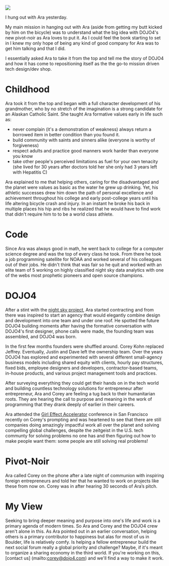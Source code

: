 ![](http://draftin.com//images/26342?token=5ueNk2OPOENaDOibcdEd3mVtoM1KWswDME8ybzrQ9X1F0lfZYdWAhIyQgVY7cZcjFg2eUhQzohEsL4OgZ3LrEOs)

I hung out with Ara yesterday.

My main mission in hanging out with Ara (aside from getting my butt kicked by him on the bicycle) was to understand what the big idea with DOJO4's new pivot-noir as Ara loves to put it. As I could feel the bonk starting to set in I knew my only hope of being any kind of good company for Ara was to get him talking and that I did.

I essentially asked Ara to take it from the top and tell me the story of DOJO4 and how it has come to repositioning itself as the the go-to mission driven tech design/dev shop.

# Childhood

Ara took it from the top and began with a full character development of his grandmother, who by no stretch of the imagination is a strong candidate for an Alaskan Catholic Saint. She taught Ara formative values early in life such as:
- never complain (it's a demonstration of weakness)
always return a borrowed item in better condition than you found it.
- build community with saints and sinners alike (everyone is worthy of forgiveness)
- respect adults and practice good manners
work harder than everyone you know
- take other people's perceived limitations as fuel for your own tenacity (she lived for 30 years after doctors told her she only had 3 years left with Hepatitis C)

Ara explained to me that helping others, caring for the disadvantaged and the planet were values as basic as the water he grew up drinking. Yet, his athletic successes drew him down the path of personal excellence and achievement throughout his college and early post-college years until his life altering bicycle crash and injury. In an instant he broke his back in multiple places his hip and ribs he realized that he would have to find work that didn't require him to to be a world class athlete.

# Code 
Since Ara was always good in math, he went back to college for a computer science degree and was the top of every class he took. From there he took a job programming satellite for NOAA and worked several of his colleagues out of their jobs. He didn't think that was fair so he quit and worked with an elite team of 5 working on highly classified night sky data analytics with one of the webs most prophetic pioneers and open source champions.

# DOJO4

After a stint with the [night sky project](http://ngdc.noaa.gov/eog/night_sat/nightsat.html), Ara started contracting and from there was inspired to start an agency that would elegantly combine design and development into one team and under one roof. He spotted the future DOJO4 building moments after having the formative conversation with DOJO4's first designer, phone calls were made, the founding team was assembled, and DOJO4 was born.

In the first few months founders were shuffled around. Corey Kohn replaced Jeffrey. Eventually, Justin and Dave left the ownership team.  Over the years DOJO4 has explored and experimented with several different small-agency business models including shared equity with clients, hourly pay structures, fixed bids, employee designers and developers, contractor-based teams, in-house products, and various project management tools and practices.

After surveying everything they could get their hands on in the tech world and building countless technology solutions for entrepreneur after entrepreneur, Ara and Corey are feeling a tug back to their humanitarian roots. They are hearing the call to purpose and meaning in the work of programming that they drank deeply of earlier in their careers. 

Ara attended the [Girl Effect Accelerator](http://girleffectaccelerator.com/) conference in San Francisco recently on Corey's prompting and was heartened to see that there are still companies doing amazingly impactful work all over the planet and solving compelling global challenges, despite the zeitgeist in the U.S. tech communty for solving problems no one has and then figuring out how to make people want them: some people are still solving real problems!

# Pivot-Noir

Ara called Corey on the phone after a late night of communion with inspiring foreign entrepreneurs and told her that he wanted to work on projects like these from now on. Corey was in after hearing 30 seconds of Ara’s pitch. 

# My View

Seeking to bring deeper meaning and purpose into one's life and work is a primary agenda of modern times. So Ara and Corey and the DOJO4 crew aren't alone in this. As Ara pointed out in an earlier conversation, helping others is a primary contributor to happiness but alas for most of us in Boulder, life is relatively comfy. Is helping a fellow entrepreneur build the next social forum really a global priority and challenge? Maybe, if it's meant to organize a sharing economy in the third world. If you're working on this, [contact us] (mailto:corey@dojo4.com) and we'll find a way to make it work.
